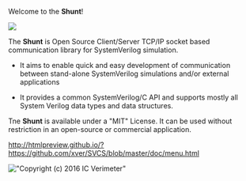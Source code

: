 Welcome to the **Shunt**!

![](https://github.com/xver/Shunt/blob/master/doc/shunt_logo.png)


The **Shunt** is Open Source Client/Server TCP/IP socket based communication library for SystemVerilog simulation.

* It aims to enable quick and easy development of communication between stand-alone SystemVerilog simulations and/or external applications

* It provides a common SystemVerilog/C API and supports mostly all System Verilog data types and data structures.

Tne **Shunt** is available under a "MIT" License. It can be used without restriction in an open-source or commercial application.

http://htmlpreview.github.io/?https://github.com/xver/SVCS/blob/master/doc/menu.html

!["Copyright (c) 2016 IC Verimeter"](https://github.com/xver/Shunt/blob/master/doc/IcVerimeter_logo.png)

